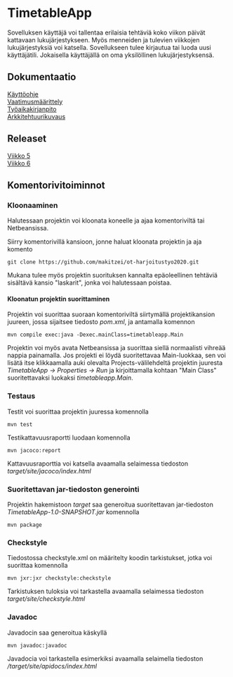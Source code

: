 # TimetableApp

Sovelluksen käyttäjä voi tallentaa erilaisia tehtäviä koko viikon päivät kattavaan lukujärjestykseen. Myös menneiden ja tulevien viikkojen lukujärjestyksiä voi katsella. Sovellukseen tulee kirjautua tai luoda uusi käyttäjätili. Jokaisella käyttäjällä on oma yksilöllinen lukujärjestyksensä.

## Dokumentaatio
[Käyttöohje](https://github.com/makitzei/ot-harjoitustyo2020/blob/master/dokumentaatio/kayttoohje.md)  
[Vaatimusmäärittely](https://github.com/makitzei/ot-harjoitustyo2020/blob/master/dokumentaatio/vaatimusmaarittely.md)  
[Työaikakirjanpito](https://github.com/makitzei/ot-harjoitustyo2020/blob/master/dokumentaatio/tuntikirjanpito.md)  
[Arkkitehtuurikuvaus](https://github.com/makitzei/ot-harjoitustyo2020/blob/master/dokumentaatio/arkkitehtuuri.md)  

## Releaset
[Viikko 5](https://github.com/makitzei/ot-harjoitustyo2020/releases/tag/viikko5)  
[Viikko 6](https://github.com/makitzei/ot-harjoitustyo2020/releases/tag/viikko6)

## Komentorivitoiminnot
### Kloonaaminen
Halutessaan projektin voi kloonata koneelle ja ajaa komentoriviltä tai Netbeansissa.
  
Siirry komentorivillä kansioon, jonne haluat kloonata projektin ja aja komento  
```
git clone https://github.com/makitzei/ot-harjoitustyo2020.git
```
Mukana tulee myös projektin suorituksen kannalta epäoleellinen tehtäviä sisältävä kansio "laskarit", jonka voi halutessaan poistaa.  

#### Kloonatun projektin suorittaminen
Projektin voi suorittaa suoraan komentoriviltä siirtymällä projektikansion juureen, jossa sijaitsee tiedosto *pom.xml*, ja antamalla komennon  
```
mvn compile exec:java -Dexec.mainClass=timetableapp.Main
```
Projektin voi myös avata Netbeansissa ja suorittaa siellä normaalisti vihreää nappia painamalla. Jos projekti ei löydä suoritettavaa Main-luokkaa, sen voi lisätä itse klikkaamalla auki olevalta Projects-välilehdeltä projektin juuresta *TimetableApp -> Properties -> Run* ja kirjoittamalla kohtaan "Main Class" suoritettavaksi luokaksi *timetableapp.Main*.

### Testaus
Testit voi suorittaa projektin juuressa komennolla
```
mvn test
```
Testikattavuusraportti luodaan komennolla 
```
mvn jacoco:report
```
Kattavuusraporttia voi katsella avaamalla selaimessa tiedoston *target/site/jacoco/index.html*

### Suoritettavan jar-tiedoston generointi

Projektin hakemistoon *target* saa generoitua suoritettavan jar-tiedoston *TimetableApp-1.0-SNAPSHOT.jar* komennolla
```
mvn package
```

### Checkstyle
Tiedostossa checkstyle.xml on määritelty koodin tarkistukset, jotka voi suorittaa komennolla
```
mvn jxr:jxr checkstyle:checkstyle
```
Tarkistuksen tuloksia voi tarkastella avaamalla selaimessa tiedoston *target/site/checkstyle.html*

### Javadoc
Javadocin saa generoitua käskyllä
```
mvn javadoc:javadoc
```
Javadocia voi tarkastella esimerkiksi avaamalla selaimella tiedoston */target/site/apidocs/index.html*
